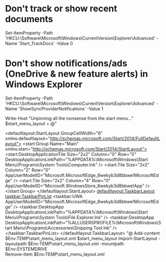 # Don't track or show recent documents
Set-ItemProperty -Path 'HKCU:\Software\Microsoft\Windows\CurrentVersion\Explorer\Advanced' -Name 'Start_TrackDocs' -Value 0

# Don't show notifications/ads (OneDrive & new feature alerts) in Windows Explorer
Set-ItemProperty -Path 'HKCU:\Software\Microsoft\Windows\CurrentVersion\Explorer\Advanced' -Name 'ShowSyncProviderNotifications' -Value 1


Write-Host "Unpinning all the nonsense from the start menu..."
$start_menu_layout = @"
<?xml version="1.0" encoding="utf-8"?>
<LayoutModificationTemplate
    xmlns="http://schemas.microsoft.com/Start/2014/LayoutModification"
    xmlns:defaultlayout="http://schemas.microsoft.com/Start/2014/FullDefaultLayout"
    xmlns:start="http://schemas.microsoft.com/Start/2014/StartLayout"
    xmlns:taskbar="http://schemas.microsoft.com/Start/2014/TaskbarLayout"
    Version="1">
  <LayoutOptions StartTileGroupCellWidth="6" StartTileGroupsColumnCount="1" />
  <DefaultLayoutOverride LayoutCustomizationRestrictionType="OnlySpecifiedGroups">
    <StartLayoutCollection>
      <defaultlayout:StartLayout GroupCellWidth="6" xmlns:defaultlayout="http://schemas.microsoft.com/Start/2014/FullDefaultLayout">
         <start:Group Name="Main" xmlns:start="http://schemas.microsoft.com/Start/2014/StartLayout">
           <start:DesktopApplicationTile Size="2x2" Column="0" Row="0" DesktopApplicationLinkPath="%APPDATA%\Microsoft\Windows\Start Menu\Programs\System Tools\Computer.lnk" />
           <start:Tile Size="2x2" Column="2" Row="0" AppUserModelID="Microsoft.MicrosoftEdge_8wekyb3d8bbwe!MicrosoftEdge" />
           <start:Tile Size="2x2" Column="4" Row="0" AppUserModelID="Microsoft.WindowsStore_8wekyb3d8bbwe!App" />
         </start:Group>
      </defaultlayout:StartLayout>
    </StartLayoutCollection>
  </DefaultLayoutOverride>
  <CustomTaskbarLayoutCollection PinListPlacement="Replace">
    <defaultlayout:TaskbarLayout>
      <taskbar:TaskbarPinList>
        <taskbar:UWA AppUserModelID="Microsoft.MicrosoftEdge_8wekyb3d8bbwe!MicrosoftEdge" />
        <taskbar:DesktopApp DesktopApplicationLinkPath="%APPDATA%\Microsoft\Windows\Start Menu\Programs\System Tools\File Explorer.lnk" />
        <taskbar:DesktopApp DesktopApplicationLinkPath="%ALLUSERSPROFILE%\Microsoft\Windows\Start Menu\Programs\Accessories\Snipping Tool.lnk" />
      </taskbar:TaskbarPinList>
    </defaultlayout:TaskbarLayout>
  </CustomTaskbarLayoutCollection>
</LayoutModificationTemplate>
"@
Add-content $Env:TEMP\start_menu_layout.xml $start_menu_layout
Import-StartLayout -layoutpath $Env:TEMP\start_menu_layout.xml -mountpath $Env:SYSTEMDRIVE\
Remove-Item $Env:TEMP\start_menu_layout.xml